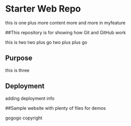 # Starter Web Repo

this is one
plus more content
more and more in myfeature

##This repository is for showing how Git and GitHub work

this is two
two plus go
two plus plus go

## Purpose

this is three

## Deployment

adding deployment info

##Sample website with plenty of files for demos

gogogo copyright